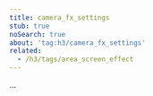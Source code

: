 ```yaml
---
title: camera_fx_settings
stub: true
noSearch: true
about: 'tag:h3/camera_fx_settings'
related:
  - /h3/tags/area_screen_effect
---
```

  ...
  